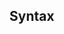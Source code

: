 ## Syntax <span id="Syntax"></span>

[comment]: <> (#syntax/operators.md)

[comment]: <> (#syntax/identifier.md)

[comment]: <> (#syntax/variable.md)

[comment]: <> (#syntax/function.md)

[comment]: <> (#syntax/loop.md)

[comment]: <> (#syntax/header.md)
